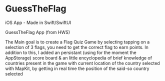 # GuessTheFlag
iOS App - Made in Swift/SwiftUI

GuessTheFlag App (from HWS)


The Main goal is to create a Flag Quiz Game by selecting tapping on a selection of 3 flags, you need to get the correct flag to earn points.
In addition to this, I added an persistant (using for the moment the AppStorage) score board & an little encyclopedia of brief knowledge of countries present in the game with current location of the country selected with MapKit, by getting in real time the position of the said-so country selected
